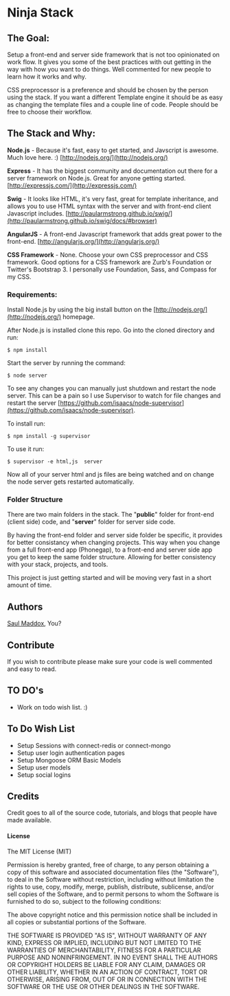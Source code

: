 Ninja Stack
===========

## The Goal:
Setup a front-end and server side framework that is not too opinionated on work flow. It gives you some of the best practices with out getting in the way with how you want to do things. Well commented for new people to learn how it works and why.

CSS preprocessor is a preference and should be chosen by the person using the stack. If you want a different Template engine it should be as easy as changing the template files and a couple line of code. People should be free to choose their workflow.

## The Stack and Why:
**Node.js** - Because it's fast, easy to get started, and Javscript is awesome. Much love here. :)
[http://nodejs.org/](http://nodejs.org/)

**Express** - It has the biggest community and documentation out there for a server framework on Node.js. Great for anyone getting started.
[http://expressjs.com/](http://expressjs.com/)

**Swig** - It looks like HTML, it's very fast, great for template inheritance, and allows you to use HTML syntax with the server and with front-end client Javascript includes.
[http://paularmstrong.github.io/swig/](http://paularmstrong.github.io/swig/docs/#browser)

**AngularJS** - A front-end Javascript framework that adds great power to the front-end.
[http://angularjs.org/](http://angularjs.org/)

**CSS Framework** - None. Choose your own CSS preprocessor and CSS framework. Good options for a CSS framework are Zurb's Foundation or Twitter's Bootstrap 3. I personally use Foundation, Sass, and Compass for my CSS.

### Requirements:
Install Node.js by using the big install button on the [http://nodejs.org/](http://nodejs.org/) homepage.

After Node.js is installed clone this repo. Go into the cloned directory and run:
```
$ npm install
```

Start the server by running the command:
```
$ node server
```

To see any changes you can manually just shutdown and restart the node server. This can be a pain so I use Supervisor to watch for file changes and restart the server [https://github.com/isaacs/node-supervisor](https://github.com/isaacs/node-supervisor).

To install run:
```
$ npm install -g supervisor
```

To use it run:
```
$ supervisor -e html,js  server
```
Now all of your server html and js files are being watched and on change the node server gets restarted automatically.

### Folder Structure
There are two main folders in the stack. The "**public**" folder for front-end (client side) code, and "**server**" folder for server side code.

By having the front-end folder and server side folder be specific, it provides for better consistancy when changing projects. This way when you change from a full front-end app (Phonegap), to a front-end and server side app you get to keep the same folder structure. Allowing for better consistency with your stack, projects, and tools.

This project is just getting started and will be moving very fast in a short amount of time.

## Authors

[Saul Maddox](https://github.com/poeticninja),
You?


## Contribute

If you wish to contribute please make sure your code is well commented and easy to read.


## TO DO's
- Work on todo wish list. :)

## To Do Wish List
- Setup Sessions with connect-redis or connect-mongo
- Setup user login authentication pages
- Setup Mongoose ORM Basic Models
- Setup user models
- Setup social logins

## Credits
Credit goes to all of the source code, tutorials, and blogs that people have made available.

#### License

The MIT License (MIT)

Permission is hereby granted, free of charge, to any person obtaining a copy of
this software and associated documentation files (the "Software"), to deal in
the Software without restriction, including without limitation the rights to
use, copy, modify, merge, publish, distribute, sublicense, and/or sell copies of
the Software, and to permit persons to whom the Software is furnished to do so,
subject to the following conditions:

The above copyright notice and this permission notice shall be included in all
copies or substantial portions of the Software.

THE SOFTWARE IS PROVIDED "AS IS", WITHOUT WARRANTY OF ANY KIND, EXPRESS OR
IMPLIED, INCLUDING BUT NOT LIMITED TO THE WARRANTIES OF MERCHANTABILITY, FITNESS
FOR A PARTICULAR PURPOSE AND NONINFRINGEMENT. IN NO EVENT SHALL THE AUTHORS OR
COPYRIGHT HOLDERS BE LIABLE FOR ANY CLAIM, DAMAGES OR OTHER LIABILITY, WHETHER
IN AN ACTION OF CONTRACT, TORT OR OTHERWISE, ARISING FROM, OUT OF OR IN
CONNECTION WITH THE SOFTWARE OR THE USE OR OTHER DEALINGS IN THE SOFTWARE.
